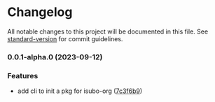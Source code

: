# Changelog

All notable changes to this project will be documented in this file. See [standard-version](https://github.com/conventional-changelog/standard-version) for commit guidelines.

### 0.0.1-alpha.0 (2023-09-12)


### Features

* add cli to init a pkg for isubo-org ([7c3f6b9](https://github.com/isubo-org/cli-scaffold/commit/7c3f6b9b2ebaa55addd78a076602ab66f07b69d0))
